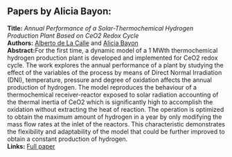 <h2>Papers by Alicia Bayon:</h2>
<p>
<b>Title:</b> <i> Annual Performance of a Solar-Thermochemical Hydrogen Production Plant Based on CeO2 Redox Cycle </i> <br />
<b>Authors:</b> <a href="../authors/author_56.html">Alberto de La Calle</a> and <a href="../authors/author_21.html">Alicia Bayon</a><br />
<b>Abstract:</b>For the first time, a dynamic model of a 1 MWth thermochemical hydrogen production plant is developed and implemented for CeO2 redox cycle. The work explores the annual performance of a plant by studying the effect of the variables of the process by means of Direct Normal Irradiation (DNI), temperature, pressure and degree of oxidation affects the annual production of hydrogen.
The model reproduces the behaviour of a thermochemical receiver-reactor exposed to solar radiation accounting of the thermal inertia of CeO2 which is significantly high
to accomplish the oxidation without extracting the heat of reaction. The operation is optimized to obtain the maximum amount of hydrogen in a year by only modifying the
mass flow rates at the inlet of the reactors. This characteristic demonstrates the flexibility and adaptability of the model that could be further improved to obtain a constant production of hydrogen.<br />
<b>Links:</b> <a href="../submissions/ecp17132857_DelacalleBayon.pdf">Full paper</a></p>